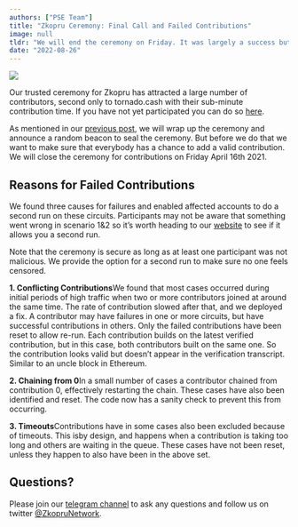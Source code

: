 ```yaml
---
authors: ["PSE Team"]
title: "Zkopru Ceremony: Final Call and Failed Contributions"
image: null
tldr: "We will end the ceremony on Friday. It was largely a success but we had a few cases of failed contributions. If your first run didn’t succeed you can now head back to our [website](https://zkopru.network/)_ to fix it"
date: "2022-08-26"
---
```


![](https://miro.medium.com/max/1400/1*_TJxTYbsHsjKY_XJQhxthA.png)

Our trusted ceremony for Zkopru has attracted a large number of contributors, second only to tornado.cash with their sub-minute contribution time. If you have not yet participated you can do so [here](https://zkopru.network/).

As mentioned in our [previous post](https://thore-hildebrandt.medium.com/zkopru-trusted-setup-ceremony-f2824bfebb0f), we will wrap up the ceremony and announce a random beacon to seal the ceremony. But before we do that we want to make sure that everybody has a chance to add a valid contribution. We will close the ceremony for contributions on Friday April 16th 2021.

## Reasons for Failed Contributions

We found three causes for failures and enabled affected accounts to do a second run on these circuits. Participants may not be aware that something went wrong in scenario 1&2 so it’s worth heading to our [website](https://zkopru.network/) to see if it allows you a second run.

Note that the ceremony is secure as long as at least one participant was not malicious. We provide the option for a second run to make sure no one feels censored.

**1\. Conflicting Contributions**We found that most cases occurred during initial periods of high traffic when two or more contributors joined at around the same time. The rate of contribution slowed after that, and we deployed a fix. A contributor may have failures in one or more circuits, but have successful contributions in others. Only the failed contributions have been reset to allow re-run. Each contribution builds on the latest verified contribution, but in this case, both contributors built on the same one. So the contribution looks valid but doesn’t appear in the verification transcript. Similar to an uncle block in Ethereum.

**2\. Chaining from 0**In a small number of cases a contributor chained from contribution 0, effectively restarting the chain. These cases have also been identified and reset. The code now has a sanity check to prevent this from occurring.

**3\. Timeouts**Contributions have in some cases also been excluded because of timeouts. This isby design, and happens when a contribution is taking too long and others are waiting in the queue. These cases have not been reset, unless they happen to also have been in the above set.

## Questions?

Please join our [telegram channel](https://t.me/zkopru) to ask any questions and follow us on twitter [@ZkopruNetwork](http://twitter.com/ZkopruNetwork).
